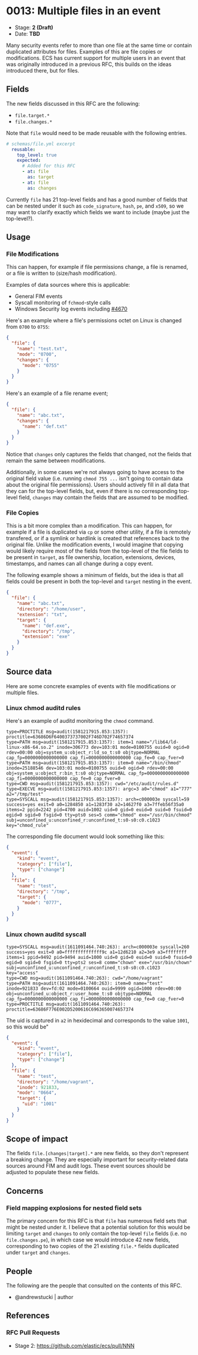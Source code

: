 # 0013: Multiple files in an event

<!-- Leave this ID at 0000. The ECS team will assign a unique, contiguous RFC number upon merging the initial stage of this RFC. -->

- Stage: **2 (Draft)** <!-- Update to reflect target stage. See https://elastic.github.io/ecs/stages.html -->
- Date: **TBD** <!-- The ECS team sets this date at merge time. This is the date of the latest stage advancement. -->

Many security events refer to more than one file at the same time or contain duplicated attributes for files.
Examples of this are file copies or modifications.
ECS has current support for multiple users in an event that was originally introduced in a previous RFC, this builds on the ideas introduced there, but for files.

## Fields

The new fields discussed in this RFC are the following:

- `file.target.*`
- `file.changes.*`

Note that `file` would need to be made reusable with the following entries.

```YAML
# schemas/file.yml excerpt
  reusable:
    top_level: true
    expected:
      # Added for this RFC
      - at: file
        as: target
      - at: file
        as: changes
```

Currently `file` has 21 top-level fields and has a good number of fields that can be nested under it such as `code_signature`, `hash`, `pe`, and `x509`, so we may want to clarify exactly which fields we want to include (maybe just the top-level?).

<!--
Stage 3: Add or update all remaining field definitions. The list should now be exhaustive. The goal here is to validate the technical details of all remaining fields and to provide a basis for releasing these field definitions as beta in the schema. Use GitHub code blocks with yml syntax formatting.
-->

## Usage

### File Modifications

This can happen, for example if file permissions change, a file is renamed, or a file is written to (size/hash modification).

Examples of data sources where this is applicable:

- General FIM events
- Syscall monitoring of `fchmod`-style calls
- Windows Security log events including [#4670](https://www.ultimatewindowssecurity.com/securitylog/encyclopedia/event.aspx?eventID=4670)

Here's an example where a file's permissions octet on Linux is changed from `0700` to `0755`:

```JSON
{
  "file": {
    "name": "test.txt",
    "mode": "0700",
    "changes": {
      "mode": "0755"
    }
  }
}
```

Here's an example of a file rename event;

```JSON
{
  "file": {
    "name": "abc.txt",
    "changes": {
      "name": "def.txt"
    }
  }
}
```

Notice that `changes` only captures the fields that changed, not the fields that remain the same between modifications.

Additionally, in some cases we're not always going to have access to the original field value (i.e. running `chmod 755 ...` isn't going to contain data about the original file permissions). Users should actively fill in all data that they can for the top-level fields, but, even if there is no corresponding top-level field, `changes` may contain the fields that are assumed to be modified.

### File Copies

This is a bit more complex than a modification. This can happen, for example if a file is duplicated via `cp` or some other utility, if a file is remotely transfered, or if a symlink or hardlink is created that references back to the original file. Unlike the modification events, I would imagine that copying would likely require most of the fields from the top-level of the file fields to be present in `target`, as file ownership, location, extensions, devices, timestamps, and names can all change during a copy event.

The following example shows a minimum of fields, but the idea is that all fields could be present in both the top-level and `target` nesting in the event.

```JSON
{
  "file": {
    "name": "abc.txt",
    "directory": "/home/user",
    "extension": "txt",
    "target": {
      "name": "def.exe",
      "directory": "/tmp",
      "extension": "exe"
    }
  }
}
```

## Source data

Here are some concrete examples of events with file modifications or multiple files.

### Linux chmod auditd rules

Here's an example of auditd monitoring the `chmod` command.

```
type=PROCTITLE msg=audit(1581217915.853:1357): proctitle=63686D6F6400373737002F746D702F74657374
type=PATH msg=audit(1581217915.853:1357): item=1 name="/lib64/ld-linux-x86-64.so.2" inode=306773 dev=103:01 mode=0100755 ouid=0 ogid=0 rdev=00:00 obj=system_u:object_r:ld_so_t:s0 objtype=NORMAL cap_fp=0000000000000000 cap_fi=0000000000000000 cap_fe=0 cap_fver=0
type=PATH msg=audit(1581217915.853:1357): item=0 name="/bin/chmod" inode=25188546 dev=103:01 mode=0100755 ouid=0 ogid=0 rdev=00:00 obj=system_u:object_r:bin_t:s0 objtype=NORMAL cap_fp=0000000000000000 cap_fi=0000000000000000 cap_fe=0 cap_fver=0
type=CWD msg=audit(1581217915.853:1357): cwd="/etc/audit/rules.d"
type=EXECVE msg=audit(1581217915.853:1357): argc=3 a0="chmod" a1="777" a2="/tmp/test"
type=SYSCALL msg=audit(1581217915.853:1357): arch=c000003e syscall=59 success=yes exit=0 a0=1284850 a1=1283f30 a2=14627f0 a3=7ffeb56f35a0 items=2 ppid=2242 pid=4700 auid=1002 uid=0 gid=0 euid=0 suid=0 fsuid=0 egid=0 sgid=0 fsgid=0 tty=pts0 ses=5 comm="chmod" exe="/usr/bin/chmod" subj=unconfined_u:unconfined_r:unconfined_t:s0-s0:c0.c1023 key="chmod_rule"
```

The corresponding file document would look something like this:

```JSON
{
  "event": {
    "kind": "event",
    "category": ["file"],
    "type": ["change"]
  },
  "file": {
    "name": "test",
    "directory": "/tmp",
    "target": {
      "mode": "0777",
    }
  }
}
```

### Linux chown auditd syscall

```
type=SYSCALL msg=audit(1611091464.740:263): arch=c000003e syscall=260 success=yes exit=0 a0=ffffffffffffff9c a1=12d6210 a2=3e9 a3=ffffffff items=1 ppid=9492 pid=9494 auid=1000 uid=0 gid=0 euid=0 suid=0 fsuid=0 egid=0 sgid=0 fsgid=0 tty=pts2 ses=8 comm="chown" exe="/usr/bin/chown" subj=unconfined_u:unconfined_r:unconfined_t:s0-s0:c0.c1023 key="access"
type=CWD msg=audit(1611091464.740:263): cwd="/home/vagrant"
type=PATH msg=audit(1611091464.740:263): item=0 name="test" inode=921833 dev=fd:02 mode=0100664 ouid=9999 ogid=1000 rdev=00:00 obj=unconfined_u:object_r:user_home_t:s0 objtype=NORMAL cap_fp=0000000000000000 cap_fi=0000000000000000 cap_fe=0 cap_fver=0
type=PROCTITLE msg=audit(1611091464.740:263): proctitle=63686F776E002D5200616C6963650074657374
```

The uid is captured in `a2` in hexidecimal and corresponds to the value `1001`, so this would be"

```JSON
{
  "event": {
    "kind": "event",
    "category": ["file"],
    "type": ["change"]
  },
  "file": {
    "name": "test",
    "directory": "/home/vagrant",
    "inode": 921833,
    "mode": "0664",
    "target": {
      "uid": "1001"
    }
  }
}
```

<!--
Get Windows event log examples or log entries from other products
-->

<!--
Stage 3: Add more real world example source documents so we have at least 2 total, but ideally 3. Format as described in stage 2.
-->

## Scope of impact

The fields `file.[changes|target].*` are new fields,
so they don't represent a breaking change. They are especially important
for security-related data sources around FIM and audit logs.
These event sources should be adjusted to populate these new fields.

## Concerns

### Field mapping explosions for nested field sets

The primary concern for this RFC is that `file` has numerous field sets that might be nested under it. I believe that a potential solution for this would be limiting `target` and `changes` to only contain the top-level `file` fields (i.e. no `file.changes.pe`), in which case we would introduce 42 new fields, corresponding to two copies of the 21 existing `file.*` fields duplicated under `target` and `changes`.

<!--
Stage 3: Document resolutions for all existing concerns. Any new concerns should be documented along with their resolution. The goal here is to eliminate the risk of churn and instability by resolving outstanding concerns.
-->

## People

The following are the people that consulted on the contents of this RFC.

- @andrewstucki | author

<!--
Who will be or has been consulted on the contents of this RFC? Identify authorship and sponsorship, and optionally identify the nature of involvement of others. Link to GitHub aliases where possible. This list will likely change or grow stage after stage.

e.g.:

* @Yasmina | author
* @Monique | sponsor
* @EunJung | subject matter expert
* @JaneDoe | grammar, spelling, prose
* @Mariana
-->

## References

<!-- Insert any links appropriate to this RFC in this section. -->

### RFC Pull Requests

<!-- An RFC should link to the PRs for each of it stage advancements. -->

- Stage 2: https://github.com/elastic/ecs/pull/NNN
